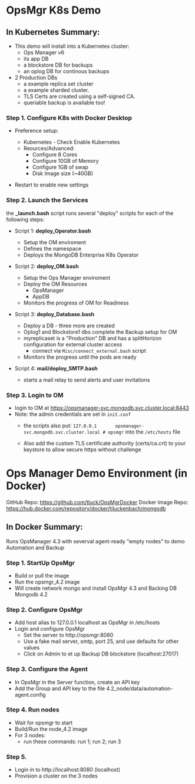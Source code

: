 # OpsMgr K8s Demo

## In Kubernetes Summary:

- This demo will install into a Kubernetes cluster:
  * Ops Manager v6 
  * its app DB
  * a blockstore DB for backups
  * an oplog DB for continous backups
- 2 Production DBs
  * a example replica set cluster
  * a example sharded cluster.
  * TLS Certs are created using a self-signed CA.
  * queriable backup is available too!
	  

### Step 1. Configure K8s with Docker Desktop
- Preference setup:
	* Kubernetes - Check Enable Kubernetes
	* Reources/Advanced: 
		* Configure 8 Cores
		* Configure 10GB of Memory
		* Configure 1GB of swap
		* Disk Image size (~40GB)
		
- Restart to enable new settings

### Step 2. Launch the Services
the **_launch.bash** script runs several "deploy" scripts for each of the following steps:

- Script 1: **deploy_Operator.bash**
	- Setup the OM enviroment
	- Defines the namespace
	- Deploys the MongoDB Enterprise K8s Operator

- Script 2: **deploy_OM.bash**
	- Setup the Ops Manager enviroment
  	- Deploy the OM Resources
  		- OpsManager
  		- AppDB 
  	- Monitors the progress of OM for Readiness

- Script 3: **deploy_Database.bash**
	- Deploy a DB - three more are created
	- Oplog1 and Blockstore1 dbs complete the Backup setup for OM
	- myreplicaset is a "Production" DB and has a splitHorizon configuration for external cluster access
		- connect via ```Misc/connect_external.bash``` script
	- Monitors the progress until the pods are ready

- Script 4: **mail/deploy_SMTP.bash**
	- starts a mail relay to send alerts and user invitations
	
### Step 3. Login to OM
- login to OM at https://opsmanager-svc.mongodb.svc.cluster.local:8443 
- Note: the admin credentials are set in ```init.conf```
	- the scripts also put:
	```127.0.0.1       opsmanager-svc.mongodb.svc.cluster.local # opsmgr```
	into the ```/etc/hosts``` file

	- Also add the custom TLS certificate authority (certs/ca.crt) to your keystore to allow secure https without challenge

# Ops Manager Demo Environment (in Docker)

GitHub Repo:             https://github.com/tluck/OpsMgrDocker
Docker Image Repo:     https://hub.docker.com/repository/docker/tjluckenbach/mongodb

## In Docker Summary:
Runs OpsManager 4.3 with severval agent-ready "empty nodes" to demo Automation and Backup

### Step 1. StartUp OpsMgr
- Build or pull the image
- Run the opsmgr_4.2 image
- Will create network mongo and install OpsMgr 4.3 and Backing DB Mongodb 4.2

### Step 2. Configure OpsMgr
- Add host alias to 127.0.0.1 localhost as OpsMgr in /etc/hosts
- Login and configure OpsMgr 
  - Set the server to http://opsmgr:8080
  - Use a fake mail server, smtp, port 25, and use defaults for other values
  - Click on Admin to et up Backup DB blockstore (localhost:27017)

### Step 3. Configure the Agent
- In OpsMgr in the Server function, create an API key
- Add the Group and API key to the file 4.2_node/data/automation-agent.config

### Step 4. Run nodes
- Wait for opsmgr to start
- Build/Run the node_4.2 image
- For 3 nodes: 
    - run these commands: run 1; run 2; run 3

### Step 5.
- Login in to http://localhost:8080 (localhost)
- Provision a cluster on the 3 nodes
